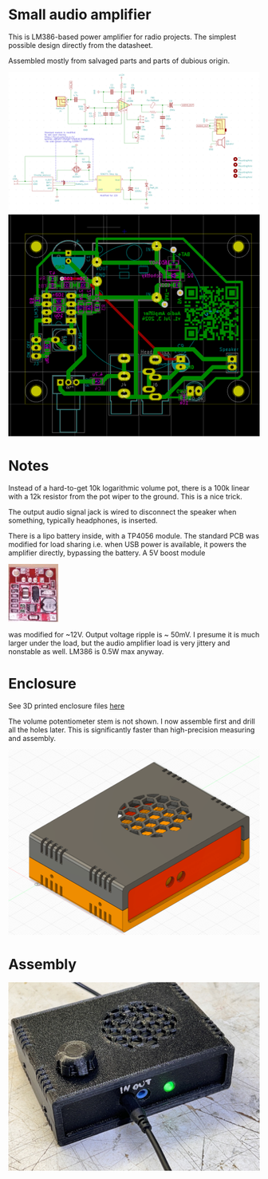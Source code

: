 # Small audio amplifier

This is LM386-based power amplifier for radio projects. The simplest possible design directly from the datasheet. 

Assembled mostly from salvaged parts and parts of dubious origin.

<img src="schematic.png" width="600"/>
<img src="pcb.png" width="600"/>

# Notes

Instead of a hard-to-get 10k logarithmic volume pot, there is a 100k linear with a 12k resistor from the pot wiper to the ground. This is a nice trick.

The output audio signal jack is wired to disconnect the speaker when something, typically headphones, is inserted.

There is a lipo battery inside, with a TP4056 module. The standard PCB was modified for load sharing i.e. when USB power is available, it powers the amplifier directly, bypassing the battery. A  5V boost module

<img src="boost-module.png" width="100"/>

was modified for ~12V. Output voltage ripple is ~ 50mV. I presume it is much larger under the load, but the audio amplifier load is very jittery and nonstable as well. LM386 is 0.5W max anyway.


# Enclosure

See 3D printed enclosure files [here](enclosure)

The volume potentiometer stem is not shown. I now assemble first and drill all the holes later. This is significantly faster than high-precision measuring and assembly. 

<img src="box.png" width="600"/>

# Assembly

<img src="assembly.jpg" width="600"/>